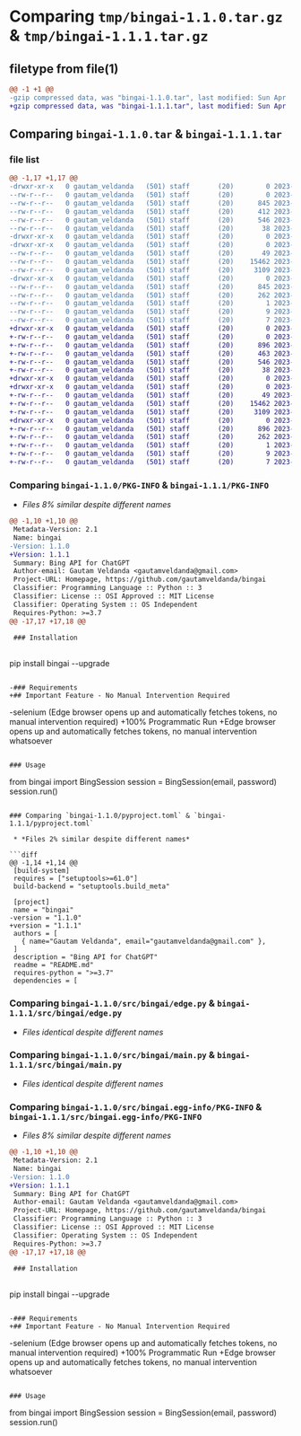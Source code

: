 # Comparing `tmp/bingai-1.1.0.tar.gz` & `tmp/bingai-1.1.1.tar.gz`

## filetype from file(1)

```diff
@@ -1 +1 @@
-gzip compressed data, was "bingai-1.1.0.tar", last modified: Sun Apr  9 07:00:45 2023, max compression
+gzip compressed data, was "bingai-1.1.1.tar", last modified: Sun Apr  9 07:04:49 2023, max compression
```

## Comparing `bingai-1.1.0.tar` & `bingai-1.1.1.tar`

### file list

```diff
@@ -1,17 +1,17 @@
-drwxr-xr-x   0 gautam_veldanda   (501) staff       (20)        0 2023-04-09 07:00:45.660881 bingai-1.1.0/
--rw-r--r--   0 gautam_veldanda   (501) staff       (20)        0 2023-04-09 05:57:49.000000 bingai-1.1.0/LICENSE
--rw-r--r--   0 gautam_veldanda   (501) staff       (20)      845 2023-04-09 07:00:45.660214 bingai-1.1.0/PKG-INFO
--rw-r--r--   0 gautam_veldanda   (501) staff       (20)      412 2023-04-09 07:00:19.000000 bingai-1.1.0/README.md
--rw-r--r--   0 gautam_veldanda   (501) staff       (20)      546 2023-04-09 07:00:27.000000 bingai-1.1.0/pyproject.toml
--rw-r--r--   0 gautam_veldanda   (501) staff       (20)       38 2023-04-09 07:00:45.660984 bingai-1.1.0/setup.cfg
-drwxr-xr-x   0 gautam_veldanda   (501) staff       (20)        0 2023-04-09 07:00:45.645224 bingai-1.1.0/src/
-drwxr-xr-x   0 gautam_veldanda   (501) staff       (20)        0 2023-04-09 07:00:45.655987 bingai-1.1.0/src/bingai/
--rw-r--r--   0 gautam_veldanda   (501) staff       (20)       49 2023-04-09 06:50:45.000000 bingai-1.1.0/src/bingai/__init__.py
--rw-r--r--   0 gautam_veldanda   (501) staff       (20)    15462 2023-04-09 06:18:06.000000 bingai-1.1.0/src/bingai/edge.py
--rw-r--r--   0 gautam_veldanda   (501) staff       (20)     3109 2023-04-09 06:50:45.000000 bingai-1.1.0/src/bingai/main.py
-drwxr-xr-x   0 gautam_veldanda   (501) staff       (20)        0 2023-04-09 07:00:45.659557 bingai-1.1.0/src/bingai.egg-info/
--rw-r--r--   0 gautam_veldanda   (501) staff       (20)      845 2023-04-09 07:00:45.000000 bingai-1.1.0/src/bingai.egg-info/PKG-INFO
--rw-r--r--   0 gautam_veldanda   (501) staff       (20)      262 2023-04-09 07:00:45.000000 bingai-1.1.0/src/bingai.egg-info/SOURCES.txt
--rw-r--r--   0 gautam_veldanda   (501) staff       (20)        1 2023-04-09 07:00:45.000000 bingai-1.1.0/src/bingai.egg-info/dependency_links.txt
--rw-r--r--   0 gautam_veldanda   (501) staff       (20)        9 2023-04-09 07:00:45.000000 bingai-1.1.0/src/bingai.egg-info/requires.txt
--rw-r--r--   0 gautam_veldanda   (501) staff       (20)        7 2023-04-09 07:00:45.000000 bingai-1.1.0/src/bingai.egg-info/top_level.txt
+drwxr-xr-x   0 gautam_veldanda   (501) staff       (20)        0 2023-04-09 07:04:49.201433 bingai-1.1.1/
+-rw-r--r--   0 gautam_veldanda   (501) staff       (20)        0 2023-04-09 05:57:49.000000 bingai-1.1.1/LICENSE
+-rw-r--r--   0 gautam_veldanda   (501) staff       (20)      896 2023-04-09 07:04:49.201053 bingai-1.1.1/PKG-INFO
+-rw-r--r--   0 gautam_veldanda   (501) staff       (20)      463 2023-04-09 07:04:10.000000 bingai-1.1.1/README.md
+-rw-r--r--   0 gautam_veldanda   (501) staff       (20)      546 2023-04-09 07:04:30.000000 bingai-1.1.1/pyproject.toml
+-rw-r--r--   0 gautam_veldanda   (501) staff       (20)       38 2023-04-09 07:04:49.201509 bingai-1.1.1/setup.cfg
+drwxr-xr-x   0 gautam_veldanda   (501) staff       (20)        0 2023-04-09 07:04:49.187741 bingai-1.1.1/src/
+drwxr-xr-x   0 gautam_veldanda   (501) staff       (20)        0 2023-04-09 07:04:49.195237 bingai-1.1.1/src/bingai/
+-rw-r--r--   0 gautam_veldanda   (501) staff       (20)       49 2023-04-09 06:50:45.000000 bingai-1.1.1/src/bingai/__init__.py
+-rw-r--r--   0 gautam_veldanda   (501) staff       (20)    15462 2023-04-09 06:18:06.000000 bingai-1.1.1/src/bingai/edge.py
+-rw-r--r--   0 gautam_veldanda   (501) staff       (20)     3109 2023-04-09 06:50:45.000000 bingai-1.1.1/src/bingai/main.py
+drwxr-xr-x   0 gautam_veldanda   (501) staff       (20)        0 2023-04-09 07:04:49.200450 bingai-1.1.1/src/bingai.egg-info/
+-rw-r--r--   0 gautam_veldanda   (501) staff       (20)      896 2023-04-09 07:04:49.000000 bingai-1.1.1/src/bingai.egg-info/PKG-INFO
+-rw-r--r--   0 gautam_veldanda   (501) staff       (20)      262 2023-04-09 07:04:49.000000 bingai-1.1.1/src/bingai.egg-info/SOURCES.txt
+-rw-r--r--   0 gautam_veldanda   (501) staff       (20)        1 2023-04-09 07:04:49.000000 bingai-1.1.1/src/bingai.egg-info/dependency_links.txt
+-rw-r--r--   0 gautam_veldanda   (501) staff       (20)        9 2023-04-09 07:04:49.000000 bingai-1.1.1/src/bingai.egg-info/requires.txt
+-rw-r--r--   0 gautam_veldanda   (501) staff       (20)        7 2023-04-09 07:04:49.000000 bingai-1.1.1/src/bingai.egg-info/top_level.txt
```

### Comparing `bingai-1.1.0/PKG-INFO` & `bingai-1.1.1/PKG-INFO`

 * *Files 8% similar despite different names*

```diff
@@ -1,10 +1,10 @@
 Metadata-Version: 2.1
 Name: bingai
-Version: 1.1.0
+Version: 1.1.1
 Summary: Bing API for ChatGPT
 Author-email: Gautam Veldanda <gautamveldanda@gmail.com>
 Project-URL: Homepage, https://github.com/gautamveldanda/bingai
 Classifier: Programming Language :: Python :: 3
 Classifier: License :: OSI Approved :: MIT License
 Classifier: Operating System :: OS Independent
 Requires-Python: >=3.7
@@ -17,17 +17,18 @@
 
 ### Installation
 
 ```
 pip install bingai --upgrade
 ```
 
-### Requirements
+## Important Feature - No Manual Intervention Required
 ```
-selenium (Edge browser opens up and automatically fetches tokens, no manual intervention required)
+100% Programmatic Run
+Edge browser opens up and automatically fetches tokens, no manual intervention whatsoever
 ```
 
 ### Usage
 ```
 from bingai import BingSession
 session = BingSession(email, password)
 session.run()
```

### Comparing `bingai-1.1.0/pyproject.toml` & `bingai-1.1.1/pyproject.toml`

 * *Files 2% similar despite different names*

```diff
@@ -1,14 +1,14 @@
 [build-system]
 requires = ["setuptools>=61.0"]
 build-backend = "setuptools.build_meta"
 
 [project]
 name = "bingai"
-version = "1.1.0"
+version = "1.1.1"
 authors = [
   { name="Gautam Veldanda", email="gautamveldanda@gmail.com" },
 ]
 description = "Bing API for ChatGPT"
 readme = "README.md"
 requires-python = ">=3.7"
 dependencies = [
```

### Comparing `bingai-1.1.0/src/bingai/edge.py` & `bingai-1.1.1/src/bingai/edge.py`

 * *Files identical despite different names*

### Comparing `bingai-1.1.0/src/bingai/main.py` & `bingai-1.1.1/src/bingai/main.py`

 * *Files identical despite different names*

### Comparing `bingai-1.1.0/src/bingai.egg-info/PKG-INFO` & `bingai-1.1.1/src/bingai.egg-info/PKG-INFO`

 * *Files 8% similar despite different names*

```diff
@@ -1,10 +1,10 @@
 Metadata-Version: 2.1
 Name: bingai
-Version: 1.1.0
+Version: 1.1.1
 Summary: Bing API for ChatGPT
 Author-email: Gautam Veldanda <gautamveldanda@gmail.com>
 Project-URL: Homepage, https://github.com/gautamveldanda/bingai
 Classifier: Programming Language :: Python :: 3
 Classifier: License :: OSI Approved :: MIT License
 Classifier: Operating System :: OS Independent
 Requires-Python: >=3.7
@@ -17,17 +17,18 @@
 
 ### Installation
 
 ```
 pip install bingai --upgrade
 ```
 
-### Requirements
+## Important Feature - No Manual Intervention Required
 ```
-selenium (Edge browser opens up and automatically fetches tokens, no manual intervention required)
+100% Programmatic Run
+Edge browser opens up and automatically fetches tokens, no manual intervention whatsoever
 ```
 
 ### Usage
 ```
 from bingai import BingSession
 session = BingSession(email, password)
 session.run()
```

